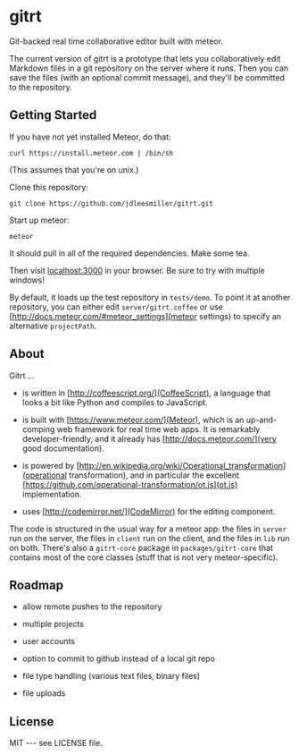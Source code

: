 # gitrt

Git-backed real time collaborative editor built with meteor.

The current version of gitrt is a prototype that lets you collaboratively edit Markdown files in a git repository on the server where it runs. Then you can save the files (with an optional commit message), and they'll be committed to the repository.

## Getting Started

If you have not yet installed Meteor, do that:
```
curl https://install.meteor.com | /bin/sh
```
(This assumes that you're on unix.)

Clone this repository:
```
git clone https://github.com/jdleesmiller/gitrt.git
```

Start up meteor:
```
meteor
```
It should pull in all of the required dependencies. Make some tea.

Then visit [localhost:3000](http://localhost:3000) in your browser. Be sure to try with multiple windows!

By default, it loads up the test repository in `tests/demo`. To point it at another repository, you can either edit `server/gitrt.coffee` or use [http://docs.meteor.com/#meteor_settings](meteor settings) to specify an alternative `projectPath`.

## About

Gitrt ...

* is written in [http://coffeescript.org/](CoffeeScript), a language that looks a bit like Python and compiles to JavaScript.

* is built with [https://www.meteor.com/](Meteor), which is an up-and-comping web framework for real time web apps. It is remarkably developer-friendly, and it already has [http://docs.meteor.com/](very good documentation).

* is powered by [http://en.wikipedia.org/wiki/Operational_transformation](operational transformation), and in particular the excellent [https://github.com/operational-transformation/ot.js](ot.js) implementation.

* uses [http://codemirror.net/](CodeMirror) for the editing component.

The code is structured in the usual way for a meteor app: the files in `server` run on the server, the files in `client` run on the client, and the files in `lib` run on both. There's also a `gitrt-core` package in `packages/gitrt-core` that contains most of the core classes (stuff that is not very meteor-specific).

## Roadmap

* allow remote pushes to the repository

* multiple projects

* user accounts

* option to commit to github instead of a local git repo

* file type handling (various text files, binary files)

* file uploads

## License

MIT --- see LICENSE file.


